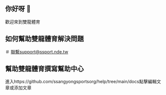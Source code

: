## 你好呀 👋
歡迎來到雙龍體育
## 如何幫助雙龍體育解決問題
＃ 聯繫support@ssport.nde.tw
## 幫助雙龍體育撰寫幫助中心
進入https://github.com/ssangyongsportsorg/help/tree/main/docs點擊編輯文章或添加文章


